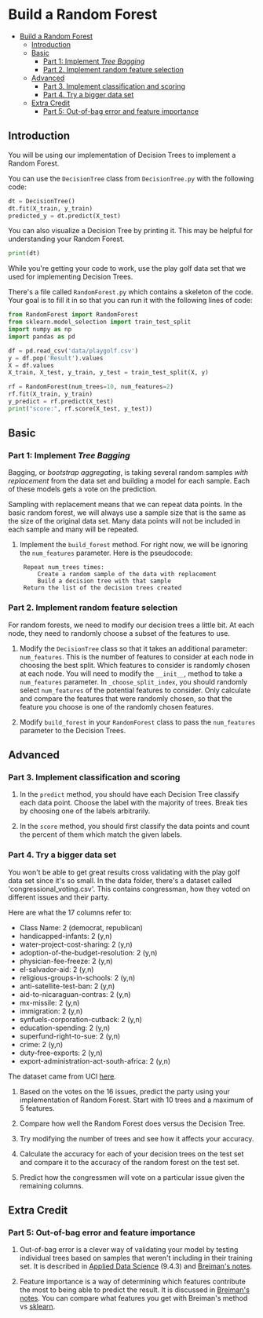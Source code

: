 # Build a Random Forest
- [Build a Random Forest](#build-a-random-forest)
	- [Introduction](#introduction)
	- [Basic](#basic)
		- [Part 1: Implement *Tree Bagging*](#part-1-implement-tree-bagging)
		- [Part 2. Implement random feature selection](#part-2-implement-random-feature-selection)
	- [Advanced](#advanced)
		- [Part 3. Implement classification and scoring](#part-3-implement-classification-and-scoring)
		- [Part 4. Try a bigger data set](#part-4-try-a-bigger-data-set)
	- [Extra Credit](#extra-credit)
		- [Part 5: Out-of-bag error and feature importance](#part-5-out-of-bag-error-and-feature-importance)
## Introduction

You will be using our implementation of Decision Trees to implement a Random Forest.

You can use the `DecisionTree` class from `DecisionTree.py` with the following code:

```python
dt = DecisionTree()
dt.fit(X_train, y_train)
predicted_y = dt.predict(X_test)
```

You can also visualize a Decision Tree by printing it. This may be helpful for understanding your Random Forest.

```python
print(dt)
```

While you're getting your code to work, use the play golf data set that we used for implementing Decision Trees.

There's a file called `RandomForest.py` which contains a skeleton of the code. Your goal is to fill it in so that you can run it with the following lines of code:

```python
from RandomForest import RandomForest
from sklearn.model_selection import train_test_split
import numpy as np
import pandas as pd

df = pd.read_csv('data/playgolf.csv')
y = df.pop('Result').values
X = df.values
X_train, X_test, y_train, y_test = train_test_split(X, y)

rf = RandomForest(num_trees=10, num_features=2)
rf.fit(X_train, y_train)
y_predict = rf.predict(X_test)
print("score:", rf.score(X_test, y_test))
```

## Basic
### Part 1: Implement *Tree Bagging*

Bagging, or *bootstrap aggregating*, is taking several random samples *with replacement* from the data set and building a model for each sample. Each of these models gets a vote on the prediction.

Sampling with replacement means that we can repeat data points. In the basic random forest, we will always use a sample size that is the same as the size of the original data set. Many data points will not be included in each sample and many will be repeated.

1. Implement the `build_forest` method. For right now, we will be ignoring the `num_features` parameter. Here is the pseudocode:

	    Repeat num_trees times:
	        Create a random sample of the data with replacement
	        Build a decision tree with that sample
	    Return the list of the decision trees created


### Part 2. Implement random feature selection

For random forests, we need to modify our decision trees a little bit. At each node, they need to randomly choose a subset of the features to use.

1. Modify the `DecisionTree` class so that it takes an additional parameter: `num_features`. This is the number of features to consider at each node in choosing the best split. Which features to consider is randomly chosen at each node. You will need to modify the `__init__`, method to take a `num_features` parameter. In `_choose_split_index`, you should randomly select `num_features` of the potential features to consider. Only calculate and compare the features that were randomly chosen, so that the feature you choose is one of the randomly chosen features.

2. Modify `build_forest` in your `RandomForest` class to pass the `num_features` parameter to the Decision Trees.

## Advanced

### Part 3. Implement classification and scoring
1. In the `predict` method, you should have each Decision Tree classify each data point. Choose the label with the majority of trees. Break ties by choosing one of the labels arbitrarily.

2. In the `score` method, you should first classify the data points and count the percent of them which match the given labels.


### Part 4. Try a bigger data set

You won't be able to get great results cross validating with the play golf data set since it's so small. In the data folder, there's a dataset called 'congressional_voting.csv'. This contains congressman, how they voted on different issues and their party.

Here are what the 17 columns refer to:

* Class Name: 2 (democrat, republican)
* handicapped-infants: 2 (y,n)
* water-project-cost-sharing: 2 (y,n)
* adoption-of-the-budget-resolution: 2 (y,n)
* physician-fee-freeze: 2 (y,n)
* el-salvador-aid: 2 (y,n)
* religious-groups-in-schools: 2 (y,n)
* anti-satellite-test-ban: 2 (y,n)
* aid-to-nicaraguan-contras: 2 (y,n)
* mx-missile: 2 (y,n)
* immigration: 2 (y,n)
* synfuels-corporation-cutback: 2 (y,n)
* education-spending: 2 (y,n)
* superfund-right-to-sue: 2 (y,n)
* crime: 2 (y,n)
* duty-free-exports: 2 (y,n)
* export-administration-act-south-africa: 2 (y,n)

The dataset came from UCI [here](https://archive.ics.uci.edu/ml/datasets/Congressional+Voting+Records).

1. Based on the votes on the 16 issues, predict the party using your implementation of Random Forest. Start with 10 trees and a maximum of 5 features.

2. Compare how well the Random Forest does versus the Decision Tree.

3. Try modifying the number of trees and see how it affects your accuracy.

4. Calculate the accuracy for each of your decision trees on the test set and compare it to the accuracy of the random forest on the test set.

5. Predict how the congressmen will vote on a particular issue given the remaining columns.


## Extra Credit

### Part 5: Out-of-bag error and feature importance

1. Out-of-bag error is a clever way of validating your model by testing individual trees based on samples that weren't including in their training set. It is described in [Applied Data Science](http://columbia-applied-data-science.github.io/appdatasci.pdf) (9.4.3) and [Breiman's notes](http://www.stat.berkeley.edu/~breiman/RandomForests/cc_home.htm#ooberr).

2. Feature importance is a way of determining which features contribute the most to being able to predict the result. It is discussed in [Breiman's notes](http://www.stat.berkeley.edu/~breiman/RandomForests/cc_home.htm#varimp). You can compare what features you get with Breiman's method vs [sklearn](http://scikit-learn.org/stable/modules/ensemble.html#feature-importance-evaluation).
